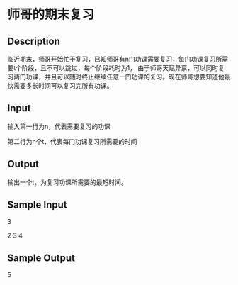 #  师哥的期末复习

## Description
临近期末，师哥开始忙于复习，已知师哥有n门功课需要复习，每门功课复习所需要t个阶段，且不可以跳过，每个阶段耗时为1，
由于师哥天赋异禀，可以同时复习两门功课，并且可以随时终止继续任意一门功课的复习。现在师哥想要知道他最快需要多长时间可以复习完所有功课。

## Input
输入第一行为n，代表需要复习的功课

第二行为n个t，代表每门功课复习所需要的时间
## Output
输出一个t，为复习功课所需要的最短时间。

## Sample Input
3

2 3 4
## Sample Output
5
